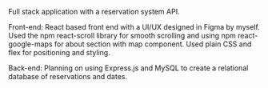 Full stack application with a reservation system API.

Front-end:
  React based front end with a UI/UX designed in Figma by myself. Used the npm react-scroll library for smooth scrolling and using npm react-google-maps for about section with map component. Used plain CSS and flex for positioning and styling.

Back-end:
  Planning on using Express.js and MySQL to create a relational database of reservations and dates.
